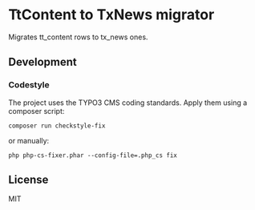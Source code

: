 # TtContent to TxNews migrator

Migrates tt_content rows to tx_news ones.

## Development

### Codestyle

The project uses the TYPO3 CMS coding standards. Apply them using a composer script:

```
composer run checkstyle-fix
```

or manually:

```
php php-cs-fixer.phar --config-file=.php_cs fix
```

## License

MIT
